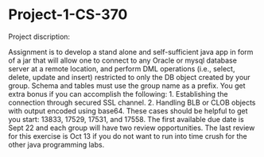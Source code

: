 # Project-1-CS-370 
Project discription:

Assignment is to develop a stand alone and self-sufficient java app in form of a jar that will allow one to connect to any Oracle or mysql database server at a remote location, and perform DML operations (i.e., select, delete, update and insert) restricted to only the DB object created by your group. Schema and tables must use the group name as a prefix.  You get extra bonus if you can accomplish the following:  1. Establishing the connection through secured SSL channel.  2. Handling BLB or CLOB objects with output encoded using base64.   These cases should be helpful to get you start: 13833, 17529, 17531, and 17558.   The first available due date is Sept 22 and each group will have two review opportunities. The last review for this exercise is Oct 13 if you do not want to run into time crush for the other java programming labs.
